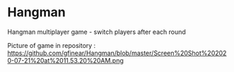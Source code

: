 # Hangman
Hangman multiplayer game - switch players after each round

Picture of game in repository : https://github.com/gfinear/Hangman/blob/master/Screen%20Shot%202020-07-21%20at%2011.53.20%20AM.png
